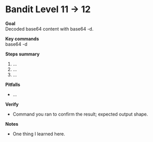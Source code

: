 # Bandit Level 11 → 12

**Goal**  
Decoded base64 content with base64 -d.

**Key commands**  
base64 -d

**Steps summary**  
1. …
2. …
3. …

**Pitfalls**  
- …

**Verify**  
- Command you ran to confirm the result; expected output shape.

**Notes**  
- One thing I learned here.
